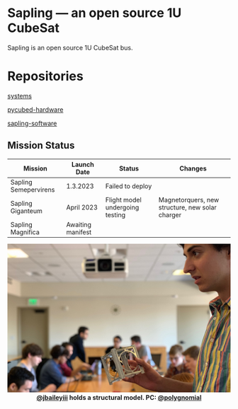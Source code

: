 # Sapling — an open source 1U CubeSat

Sapling is an open source 1U CubeSat bus.

# Repositories

[systems](https://github.com/stanford-ssi/sapling-systems)

[pycubed-hardware](https://github.com/stanford-ssi/pycubed-hardware)

[sapling-software](https://github.com/stanford-ssi/sapling-software)

## Mission Status

| Mission | Launch Date | Status | Changes | 
| - | - | - | - |
| Sapling Semepervirens | 1.3.2023 | Failed to deploy | 
| Sapling Giganteum | April 2023 | Flight model undergoing testing | Magnetorquers, new structure, new solar charger | 
| Sapling Magnifica | Awaiting manifest | | |

<p align="center">
  <img src="assets/1u-structural-model.jpeg" width="900"><br>
  <b> <a href="https://github.com/jbaileyiii">@jbaileyiii</a> holds a structural model. PC: <a href="https://github.com/polygnomial">@polygnomial</a> </b><br>
  <br><br>
</p>

